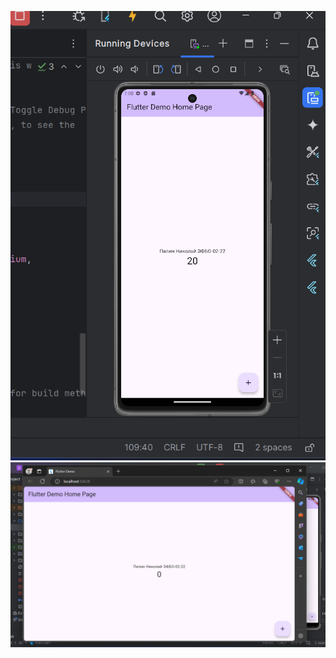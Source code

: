 ![Default project in emulator](.imgs/emulator.png)
![Default project in browser](.imgs/browser.png)
